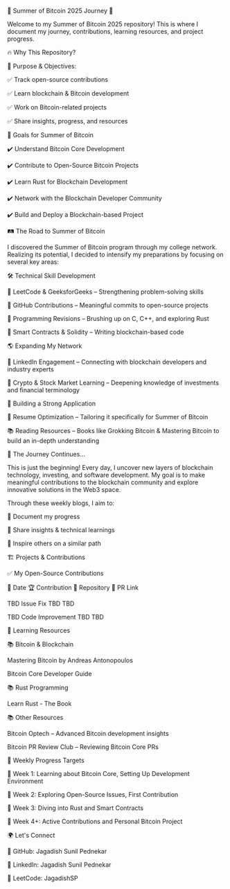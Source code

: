 🌟 Summer of Bitcoin 2025 Journey 🚀

Welcome to my Summer of Bitcoin 2025 repository! This is where I document my journey, contributions, learning resources, and project progress.

🔥 Why This Repository?

📌 Purpose & Objectives:

✅ Track open-source contributions

✅ Learn blockchain & Bitcoin development

✅ Work on Bitcoin-related projects

✅ Share insights, progress, and resources


🎯 Goals for Summer of Bitcoin

✔️ Understand Bitcoin Core Development

✔️ Contribute to Open-Source Bitcoin Projects

✔️ Learn Rust for Blockchain Development

✔️ Network with the Blockchain Developer Community

✔️ Build and Deploy a Blockchain-based Project

🛤 The Road to Summer of Bitcoin

I discovered the Summer of Bitcoin program through my college network. Realizing its potential, I decided to intensify my preparations by focusing on several key areas:

🛠 Technical Skill Development

🔹 LeetCode & GeeksforGeeks – Strengthening problem-solving skills

🔹 GitHub Contributions – Meaningful commits to open-source projects

🔹 Programming Revisions – Brushing up on C, C++, and exploring Rust

🔹 Smart Contracts & Solidity – Writing blockchain-based code

🌎 Expanding My Network

🔹 LinkedIn Engagement – Connecting with blockchain developers and industry experts

🔹 Crypto & Stock Market Learning – Deepening knowledge of investments and financial terminology


📄 Building a Strong Application


📝 Resume Optimization – Tailoring it specifically for Summer of Bitcoin

📚 Reading Resources – Books like Grokking Bitcoin & Mastering Bitcoin to build an in-depth understanding


🚀 The Journey Continues...

This is just the beginning! Every day, I uncover new layers of blockchain technology, investing, and software development. My goal is to make meaningful contributions to the blockchain community and explore innovative solutions in the Web3 space.

Through these weekly blogs, I aim to:

📌 Document my progress

📌 Share insights & technical learnings

📌 Inspire others on a similar path

🏗 Projects & Contributions

✅ My Open-Source Contributions

📅 Date	🏆 Contribution	🔗 Repository	🔗 PR Link

TBD	Issue Fix	TBD	TBD

TBD	Code Improvement	TBD	TBD

📜 Learning Resources

📚 Bitcoin & Blockchain

Mastering Bitcoin by Andreas Antonopoulos

Bitcoin Core Developer Guide

📚 Rust Programming

Learn Rust - The Book

📚 Other Resources

Bitcoin Optech – Advanced Bitcoin development insights

Bitcoin PR Review Club – Reviewing Bitcoin Core PRs

📆 Weekly Progress Targets


🔹 Week 1: Learning about Bitcoin Core, Setting Up Development Environment

🔹 Week 2: Exploring Open-Source Issues, First Contribution

🔹 Week 3: Diving into Rust and Smart Contracts

🔹 Week 4+: Active Contributions and Personal Bitcoin Project


🌍 Let's Connect

🔗 GitHub: Jagadish Sunil Pednekar

🔗 LinkedIn: Jagadish Sunil Pednekar

🔗 LeetCode: JagadishSP

